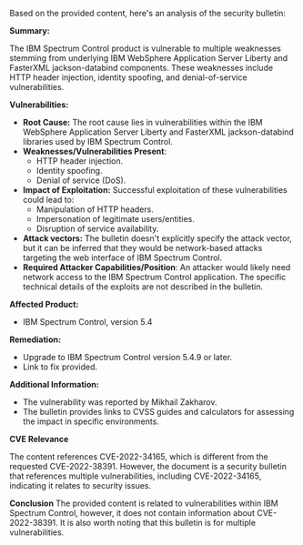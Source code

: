 Based on the provided content, here's an analysis of the security bulletin:

**Summary:**

The IBM Spectrum Control product is vulnerable to multiple weaknesses stemming from underlying IBM WebSphere Application Server Liberty and FasterXML jackson-databind components. These weaknesses include HTTP header injection, identity spoofing, and denial-of-service vulnerabilities.

**Vulnerabilities:**

*   **Root Cause:** The root cause lies in vulnerabilities within the IBM WebSphere Application Server Liberty and FasterXML jackson-databind libraries used by IBM Spectrum Control.
*   **Weaknesses/Vulnerabilities Present**:
    *   HTTP header injection.
    *   Identity spoofing.
    *   Denial of service (DoS).
*   **Impact of Exploitation:** Successful exploitation of these vulnerabilities could lead to:
    *   Manipulation of HTTP headers.
    *   Impersonation of legitimate users/entities.
    *   Disruption of service availability.
*  **Attack vectors:** The bulletin doesn't explicitly specify the attack vector, but it can be inferred that they would be network-based attacks targeting the web interface of IBM Spectrum Control.
*   **Required Attacker Capabilities/Position**: An attacker would likely need network access to the IBM Spectrum Control application. The specific technical details of the exploits are not described in the bulletin.

**Affected Product:**

*   IBM Spectrum Control, version 5.4

**Remediation:**

*   Upgrade to IBM Spectrum Control version 5.4.9 or later.
*   Link to fix provided.

**Additional Information:**

*   The vulnerability was reported by Mikhail Zakharov.
*   The bulletin provides links to CVSS guides and calculators for assessing the impact in specific environments.

**CVE Relevance**

The content references CVE-2022-34165, which is different from the requested CVE-2022-38391. However, the document is a security bulletin that references multiple vulnerabilities, including CVE-2022-34165, indicating it relates to security issues.

**Conclusion**
The provided content is related to vulnerabilities within IBM Spectrum Control, however, it does not contain information about CVE-2022-38391. It is also worth noting that this bulletin is for multiple vulnerabilities.
